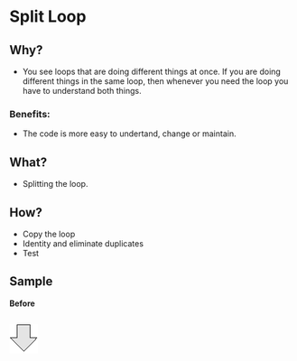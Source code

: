 # Split Loop
## Why?
- You see loops that are doing different things at once. 
If you are doing different things in the same loop, then whenever you need the loop you have to understand both things.
### Benefits:
- The code is more easy to undertand, change or maintain.
## What?
- Splitting the loop. 
## How?
- Copy the loop
- Identity and eliminate duplicates
- Test
## Sample
**Before**
```js

```
![After refactoring](../../../images/arrow.png)
```js

```